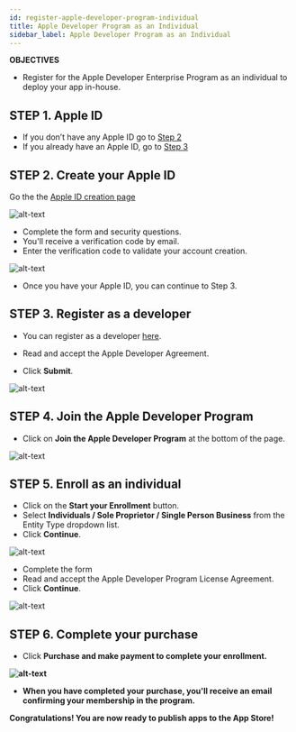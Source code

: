 ```yaml
---
id: register-apple-developer-program-individual
title: Apple Developer Program as an Individual
sidebar_label: Apple Developer Program as an Individual
---
```


<div markdown="1" class = "objectives">
<b>OBJECTIVES</b>

* Register for the Apple Developer Enterprise Program as an individual to deploy your app in-house.
</div>


## STEP 1. Apple ID

* If you don’t have any Apple ID go to [Step 2](#step-2-create-your-apple-id)
* If you already have an Apple ID, go to [Step 3](#step-3-register-as-a-developer)

## STEP 2. Create your Apple ID

Go the the [Apple ID creation page](https://appleid.apple.com/)

![alt-text](assets/deploy-app-store/Apple-ID-Creation-Page-4D-for-iOS.png)

* Complete the form and security questions.
* You'll receive a verification code by email.
* Enter the verification code to validate your account creation.

![alt-text](assets/deploy-app-store/Register-developer-program-4D-for-iOS.png)

* Once you have your Apple ID, you can continue to Step 3.

## STEP 3. Register as a developer

* You can register as a developer [here](https://developer.apple.com/account/).

* Read and accept the Apple Developer Agreement. 
* Click <b>Submit</b>.

![alt-text](assets/deploy-app-store/Register-developer-4D-for-iOS.png)

## STEP 4. Join the Apple Developer Program

* Click on <b>Join the Apple Developer Program</b> at the bottom of the page.

![alt-text](assets/deploy-app-store/Join-Apple-Developer-Program-individuals-4D-for-iOS.png)

## STEP 5. Enroll as an individual

* Click on the <b>Start your Enrollment</b> button.
* Select <b>Individuals / Sole Proprietor / Single Person Business</b> from the Entity Type dropdown list.
* Click <b>Continue</b>.

![alt-text](assets/deploy-app-store/Apple-Developer-Program-Individuals-4D-for-iOS.png)

* Complete the form
* Read and accept the Apple Developer Program License Agreement.
* Click <b>Continue</b>.

![alt-text](assets/deploy-app-store/Apple-Developer-Program-Enrollment-4D-for-iOS.png)

## STEP 6. Complete your purchase

* Click <b>Purchase<b> and make payment to complete your enrollment.

![alt-text](assets/deploy-app-store/Complete-Purchase-Apple-Developer-Program-4D-for-iOS.png)

* When you have completed your purchase, you'll receive an email confirming your membership in the program.
 

Congratulations! You are now ready to publish apps to the App Store!
